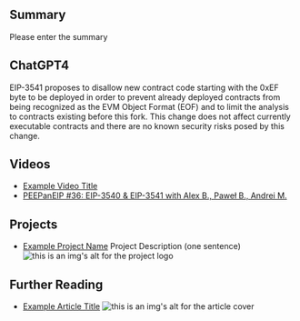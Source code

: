 ## Summary

Please enter the summary

## ChatGPT4

EIP-3541 proposes to disallow new contract code starting with the 0xEF byte to be deployed in order to prevent already deployed contracts from being recognized as the EVM Object Format (EOF) and to limit the analysis to contracts existing before this fork. This change does not affect currently executable contracts and there are no known security risks posed by this change.

## Videos

- [Example Video Title](https://www.youtube.com/watch?v=TDGq4aeevgY)
- [PEEPanEIP #36: EIP-3540 & EIP-3541 with Alex B., Paweł B., Andrei M.](https://www.youtube.com/watch?v=E02THhW-yTE&list=PL4cwHXAawZxqu0PKKyMzG_3BJV_xZTi1F&index=77)

## Projects

- [Example Project Name](https://xxxx.xxx/xxxxx) Project Description (one sentence) ![this is an img's alt for the project logo](https://xxxx.xxx/project-logo.xxx)

## Further Reading

- [Example Article Title](https://xxxx.xxx/xxxxx) ![this is an img's alt for the article cover](https://xxxx.xxx/article-cover.xxx)
